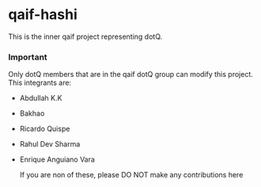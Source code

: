 # qaif-hashi

This is the inner qaif project representing dotQ.

### Important
Only dotQ members that are in the qaif dotQ group can modify this project. This integrants are:

- Abdullah K.K
- Bakhao
- Ricardo Quispe
- Rahul Dev Sharma
- Enrique Anguiano Vara

  If you are non of these, please DO NOT make any contributions here
